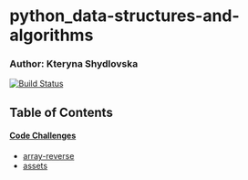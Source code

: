 # python_data-structures-and-algorithms

### Author: Kteryna Shydlovska

[![Build Status](https://www.travis-ci.com/alvian-401-advanced-javascript/data-structures-and-algorithms.svg?branch=master)](https://www.travis-ci.com/alvian-401-advanced-javascript/data-structures-and-algorithms)

## Table of Contents

#### [Code Challenges](https://github.com/KaterynaShydlovska/python_data-structures-and-algorithms)
   * [array-reverse](https://github.com/KaterynaShydlovska/python_data-structures-and-algorithms/blob/array-reverse/array_reverse/array_reverse.py)
   * [assets](https://github.com/KaterynaShydlovska/python_data-structures-and-algorithms/blob/array-reverse/assets/array-reverse.jpg)